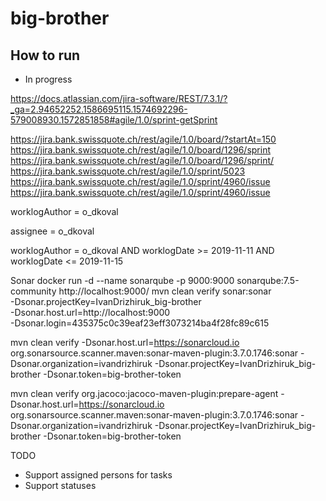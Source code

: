 # big-brother

## How to run

* In progress

https://docs.atlassian.com/jira-software/REST/7.3.1/?_ga=2.94652252.1586695115.1574692296-579008930.1572851858#agile/1.0/sprint-getSprint


https://jira.bank.swissquote.ch/rest/agile/1.0/board/?startAt=150
https://jira.bank.swissquote.ch/rest/agile/1.0/board/1296/sprint
https://jira.bank.swissquote.ch/rest/agile/1.0/board/1296/sprint/
https://jira.bank.swissquote.ch/rest/agile/1.0/sprint/5023
https://jira.bank.swissquote.ch/rest/agile/1.0/sprint/4960/issue
https://jira.bank.swissquote.ch/rest/agile/1.0/sprint/4960/issue


worklogAuthor = o_dkoval 

assignee = o_dkoval 

worklogAuthor = o_dkoval AND  worklogDate >=  2019-11-11 AND  worklogDate <= 2019-11-15


Sonar
docker run -d --name sonarqube -p 9000:9000 sonarqube:7.5-community
http://localhost:9000/
mvn clean verify sonar:sonar \
-Dsonar.projectKey=IvanDrizhiruk_big-brother \
-Dsonar.host.url=http://localhost:9000 \
-Dsonar.login=435375c0c39eaf23eff3073214ba4f28fc89c615


mvn clean verify
-Dsonar.host.url=https://sonarcloud.io org.sonarsource.scanner.maven:sonar-maven-plugin:3.7.0.1746:sonar 
-Dsonar.organization=ivandrizhiruk 
-Dsonar.projectKey=IvanDrizhiruk_big-brother 
-Dsonar.token=big-brother-token



mvn clean verify 
org.jacoco:jacoco-maven-plugin:prepare-agent 
-Dsonar.host.url=https://sonarcloud.io 
org.sonarsource.scanner.maven:sonar-maven-plugin:3.7.0.1746:sonar 
-Dsonar.organization=ivandrizhiruk 
-Dsonar.projectKey=IvanDrizhiruk_big-brother 
-Dsonar.token=big-brother-token


TODO
- Support assigned persons for tasks
- Support statuses 